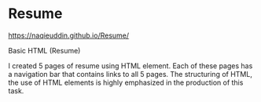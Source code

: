 # Resume

https://naqieuddin.github.io/Resume/

Basic HTML (Resume)

I created 5 pages of resume using HTML element. 
Each of these pages has a navigation bar that contains links to all 5 pages. 
The structuring of HTML, the use of HTML elements is highly emphasized in the production of this task.
